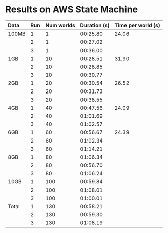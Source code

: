 # Results on AWS State Machine

| Data | Run | Num worlds | Duration (s) | Time per world (s) |
|:---|:---|:---|:---|:---|
| 100MB | 1 | 1 | 00:25.80 | 24.06
|  | 2 | 1 | 00:27.02 | 
|  | 3 | 1 | 00:36.00 |
| 1GB | 1 | 10 | 00:28.51 | 31.90 |
|  | 2 | 10 | 00:28.85 |
|  | 3 | 10 | 00:30.77 |
| 2GB | 1 | 20 | 00:30.54 | 26.52
|  | 2 | 20 | 00:31.73 |
|  | 3 | 20 | 00:38.55 |
| 4GB | 1 | 40 | 00:47.56 | 24.09
|  | 2 | 40 | 01:01.69 |
|  | 3 | 40 | 01:02.57 |
| 6GB | 1 | 60 | 00:56.67 | 24.39
|  | 2 | 60 | 01:02.34 |
|  | 3 | 60 | 01:14.21 |
| 8GB | 1 | 80 | 01:06.34 | 
|  | 2 | 80 | 00:56.70 |
|  | 3 | 80 | 01:06.24 |
| 10GB | 1 | 100 | 00:59.84 |
|  | 2 | 100 | 01:08.01 |
|  | 3 | 100 | 01:00.01 |
| Total | 1 | 130 | 00:58.21 |
|  | 2 | 130 | 00:59.30 |
|  | 3 | 130 | 01:08.19 |